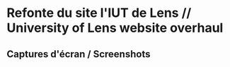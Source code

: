 # Refonte du site l'IUT de Lens // University of Lens website overhaul
## Captures d'écran / Screenshots
